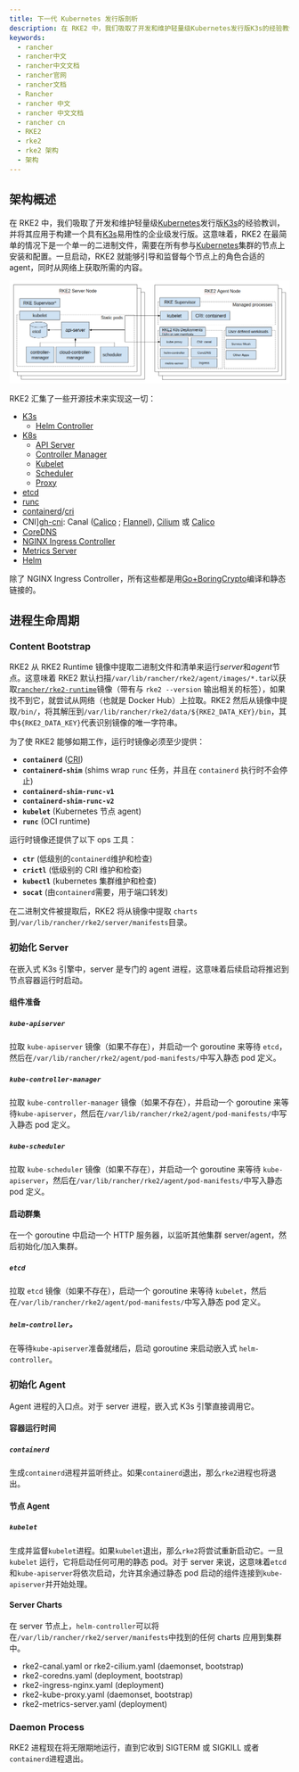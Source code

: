 ```yaml
---
title: 下一代 Kubernetes 发行版剖析
description: 在 RKE2 中，我们吸取了开发和维护轻量级Kubernetes发行版K3s的经验教训，并将其应用于构建一个具有K3s易用性的企业级发行版。这意味着，RKE2 在最简单的情况下是一个单一的二进制文件，需要在所有参与Kubernetes集群的节点上安装和配置。
keywords:
  - rancher
  - rancher中文
  - rancher中文文档
  - rancher官网
  - rancher文档
  - Rancher
  - rancher 中文
  - rancher 中文文档
  - rancher cn
  - RKE2
  - rke2
  - rke2 架构
  - 架构
---
```


## 架构概述

在 RKE2 中，我们吸取了开发和维护轻量级[Kubernetes][io-kubernetes]发行版[K3s][io-k3s]的经验教训，并将其应用于构建一个具有[K3s][io-k3s]易用性的企业级发行版。这意味着，RKE2 在最简单的情况下是一个单一的二进制文件，需要在所有参与[Kubernetes][io-kubernetes]集群的节点上安装和配置。一旦启动，RKE2 就能够引导和监督每个节点上的角色合适的 agent，同时从网络上获取所需的内容。

![Architecture Overview](overview.png "RKE2 Architecture Overview")

RKE2 汇集了一些开源技术来实现这一切：

- [K3s][io-k3s]
  - [Helm Controller][gh-helm-controller]
- [K8s][io-kubernetes]
  - [API Server][gh-kube-apiserver]
  - [Controller Manager][gh-kube-controller-manager]
  - [Kubelet][gh-kubelet]
  - [Scheduler][gh-kube-scheduler]
  - [Proxy][gh-kube-proxy]
- [etcd][io-etcd]
- [runc][gh-runc]
- [containerd][io-containerd]/[cri][gh-cri-api]
- CNI][gh-cni]: Canal ([Calico][org-projectcalico] ; [Flannel][gh-flannel]), [Cilium][io-cilium] 或 [Calico][org-projectcalico]
- [CoreDNS][io-coredns]
- [NGINX Ingress Controller][io-ingress-nginx]
- [Metrics Server][gh-metrics-server]
- [Helm][sh-helm]

除了 NGINX Ingress Controller，所有这些都是用[Go+BoringCrypto][gh-goboring]编译和静态链接的。

## 进程生命周期

### Content Bootstrap

RKE2 从 RKE2 Runtime 镜像中提取二进制文件和清单来运行*server*和*agent*节点。这意味着 RKE2 默认扫描`/var/lib/rancher/rke2/agent/images/*.tar`以获取[`rancher/rke2-runtime`](https://hub.docker.com/r/rancher/rke2-runtime/tags)镜像（带有与 `rke2 --version` 输出相关的标签），如果找不到它，就尝试从网络（也就是 Docker Hub）上拉取。RKE2 然后从镜像中提取`/bin/`，将其解压到`/var/lib/rancher/rke2/data/${RKE2_DATA_KEY}/bin`，其中`${RKE2_DATA_KEY}`代表识别镜像的唯一字符串。

为了使 RKE2 能够如期工作，运行时镜像必须至少提供：

- **`containerd`** ([CRI][gh-cri-api])
- **`containerd-shim`** (shims wrap `runc` 任务，并且在 `containerd` 执行时不会停止)
- **`containerd-shim-runc-v1`**
- **`containerd-shim-runc-v2`**
- **`kubelet`** (Kubernetes 节点 agent)
- **`runc`** (OCI runtime)

运行时镜像还提供了以下 ops 工具：

- **`ctr`** (低级别的`containerd`维护和检查)
- **`crictl`** (低级别的 CRI 维护和检查)
- **`kubectl`** (kubernetes 集群维护和检查)
- **`socat`** (由`containerd`需要，用于端口转发)

在二进制文件被提取后，RKE2 将从镜像中提取 `charts` 到`/var/lib/rancher/rke2/server/manifests`目录。

### 初始化 Server

在嵌入式 K3s 引擎中，server 是专门的 agent 进程，这意味着后续启动将推迟到节点容器运行时启动。

#### 组件准备

##### `kube-apiserver`

拉取 `kube-apiserver` 镜像（如果不存在），并启动一个 goroutine 来等待 `etcd`，然后在`/var/lib/rancher/rke2/agent/pod-manifests/`中写入静态 pod 定义。

##### `kube-controller-manager`

拉取 `kube-controller-manager` 镜像（如果不存在），并启动一个 goroutine 来等待`kube-apiserver`，然后在`/var/lib/rancher/rke2/agent/pod-manifests/`中写入静态 pod 定义。

##### `kube-scheduler`

拉取 `kube-scheduler` 镜像（如果不存在），并启动一个 goroutine 来等待 `kube-apiserver`，然后在`/var/lib/rancher/rke2/agent/pod-manifests/`中写入静态 pod 定义。

#### 启动群集

在一个 goroutine 中启动一个 HTTP 服务器，以监听其他集群 server/agent，然后初始化/加入集群。

##### `etcd `

拉取 `etcd` 镜像（如果不存在），启动一个 goroutine 来等待 `kubelet`，然后在`/var/lib/rancher/rke2/agent/pod-manifests/`中写入静态 pod 定义。

##### `helm-controller`。

在等待`kube-apiserver`准备就绪后，启动 goroutine 来启动嵌入式 `helm-controller`。

### 初始化 Agent

Agent 进程的入口点。对于 server 进程，嵌入式 K3s 引擎直接调用它。

#### 容器运行时间

##### `containerd`

生成`containerd`进程并监听终止。如果`containerd`退出，那么`rke2`进程也将退出。

#### 节点 Agent

##### `kubelet`

生成并监督`kubelet`进程。如果`kubelet`退出，那么`rke2`将尝试重新启动它。一旦 `kubelet` 运行，它将启动任何可用的静态 pod。对于 server 来说，这意味着`etcd`和`kube-apiserver`将依次启动，允许其余通过静态 pod 启动的组件连接到`kube-apiserver`并开始处理。

#### Server Charts

在 server 节点上，`helm-controller`可以将在`/var/lib/rancher/rke2/server/manifests`中找到的任何 charts 应用到集群中。

- rke2-canal.yaml or rke2-cilium.yaml (daemonset, bootstrap)
- rke2-coredns.yaml (deployment, bootstrap)
- rke2-ingress-nginx.yaml (deployment)
- rke2-kube-proxy.yaml (daemonset, bootstrap)
- rke2-metrics-server.yaml (deployment)

### Daemon Process

RKE2 进程现在将无限期地运行，直到它收到 SIGTERM 或 SIGKILL 或者`containerd`进程退出。

[gh-k3s]: https://github.com/k3s-io/k3s "K3s - Lightweight Kubernetes"
[io-k3s]: https://k3s.io "K3s - Lightweight Kubernetes"
[gh-kubernetes]: https://github.com/kubernetes/kubernetes "Production-Grade Container Orchestration"
[io-kubernetes]: https://kubernetes.io "Production-Grade Container Orchestration"
[gh-kube-apiserver]: https://github.com/kubernetes/kubernetes/tree/master/cmd/kube-apiserver "Kube API Server"
[gh-kube-controller-manager]: https://github.com/kubernetes/kubernetes/tree/master/cmd/kube-controller-manager "Kube Controller Manager"
[gh-kube-proxy]: https://github.com/kubernetes/kubernetes/tree/master/cmd/kube-proxy "Kube Proxy"
[gh-kube-scheduler]: https://github.com/kubernetes/kubernetes/tree/master/cmd/kube-scheduler "Kube Scheduler"
[gh-kubelet]: https://github.com/kubernetes/kubernetes/tree/master/cmd/kubelet "Kubelet"
[gh-cri-api]: https://github.com/kubernetes/cri-api "Container Runtime Interface"
[gh-containerd]: https://github.com/containerd/containerd "An open and reliable container runtime"
[io-containerd]: https://containerd.io "An open and reliable container runtime"
[gh-coredns]: https://github.com/coredns/coredns "DNS and Service Discovery"
[io-coredns]: https://coredns.io "DNS and Service Discovery"
[gh-ingress-nginx]: https://github.com/kubernetes/ingress-nginx "NGINX Ingress Controller for Kubernetes"
[io-ingress-nginx]: https://kubernetes.github.io/ingress-nginx "NGINX Ingress Controller for Kubernetes"
[gh-metrics-server]: https://github.com/kubernetes-sigs/metrics-server "Cluster-wide aggregator of resource usage data"
[org-projectcalico]: https://docs.projectcalico.org/about/about-calico "Project Calico"
[gh-flannel]: https://github.com/coreos/flannel "A network fabric for containers, designed for Kubernetes"
[io-cilium]: https://cilium.io "eBPF-based Networking, Observability, and Security"
[gh-etcd]: https://github.com/etcd-io/etcd "A distributed, reliable key-value store for the most critical data of a distributed system"
[io-etcd]: https://etcd.io "A distributed, reliable key-value store for the most critical data of a distributed system"
[gh-helm]: https://github.com/helm/helm "The Kubernetes Package Manager"
[sh-helm]: https://helm.sh "The Kubernetes Package Manager"
[gh-helm-controller]: https://github.com/k3s-io/helm-controller "Helm Chart CRD"
[gh-cni]: https://github.com/containernetworking/cni "Container Network Interface"
[gh-runc]: https://github.com/opencontainers/runc "CLI tool for spawning and running containers according to the OCI specification"
[gh-goboring]: https://github.com/golang/go/tree/dev.boringcrypto/misc/boring "Go+BoringCrypto"
